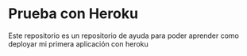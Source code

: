 # Prueba con Heroku
Este repositorio es un repositorio de ayuda para poder aprender como deployar mi primera aplicación con heroku
